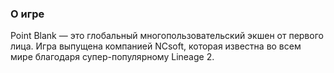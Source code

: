 ### О игре ###

Point Blank — это глобальный многопользовательский экшен от первого лица. Игра выпущена компанией NCsoft, которая известна во всем мире благодаря супер-популярному Lineage 2.